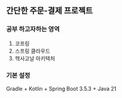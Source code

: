 ## 간단한 주문-결제 프로젝트
### 공부 하고자하는 영역
1. 코프링
2. 스프링 클라우드
3. 헥사고날 아키텍처

### 기본 설정
Gradle + Kotlin + Spring Boot 3.5.3 + Java 21
